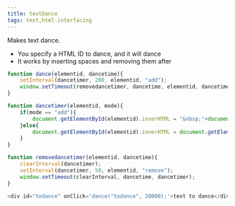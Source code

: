 ```yaml
---
title: textDance
tags: text,html-interfacing
---
```


Makes text dance.

- You specify a HTML ID to dance, and it will dance
- It works by inserting spaces and removing them after

```js
function dance(elementid, dancetime){
    setInterval(dancetimer, 200, elementid, "add");
    window.setTimeout(removedancetimer, dancetime, elementid, dancetime);
}

function dancetimer(elementid, mode){
    if(mode == "add"){
        document.getElementById(elementid).innerHTML = "&nbsp;"+document.getElementById(elementid).innerHTML;
    }else{
        document.getElementById(elementid).innerHTML = document.getElementById(elementid).innerHTML.substr(6);
    }
}

function removedancetimer(elementid, dancetime){
    clearInterval(dancetimer);
    setInterval(dancetimer, 50, elementid, "remove");
    window.setTimeout(clearInterval, dancetime, dancetimer);
}
```

```js
<div id="todance" onClick='dance("todance", 20000);'>text to dance</div>
```
